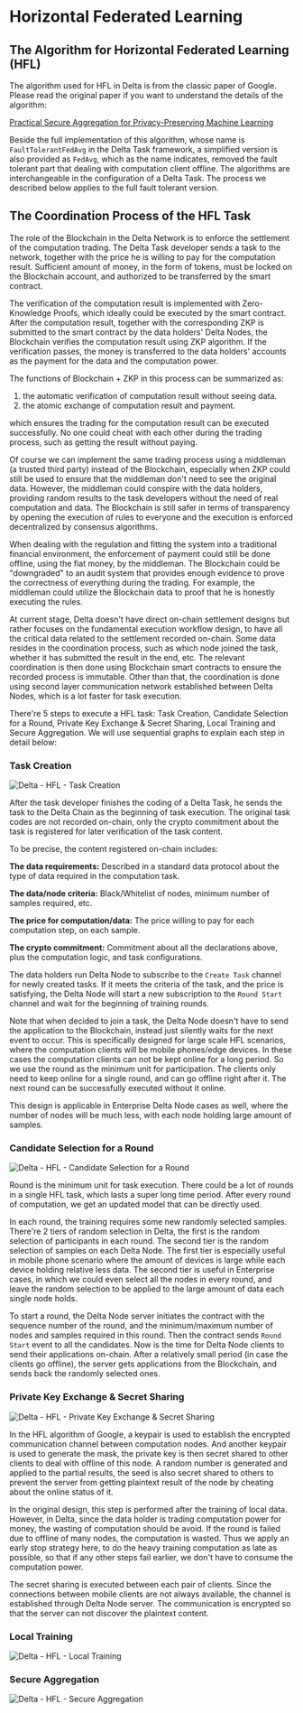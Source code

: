 # Horizontal Federated Learning

## The Algorithm for Horizontal Federated Learning \(HFL\)

The algorithm used for HFL in Delta is from the classic paper of Google. Please read the original paper if you want to understand the details of the algorithm:

[Practical Secure Aggregation for Privacy-Preserving Machine Learning](https://eprint.iacr.org/2017/281.pdf)

Beside the full implementation of this algorithm, whose name is `FaultTolerantFedAvg` in the Delta Task framework, a simplified version is also provided as `FedAvg`, which as the name indicates, removed the fault tolerant part that dealing with computation client offline. The algorithms are interchangeable in the configuration of a Delta Task. The process we described below applies to the full fault tolerant version.

##  The Coordination Process of the HFL Task

The role of the Blockchain in the Delta Network is to enforce the settlement of the computation trading.  The Delta Task developer sends a task to the network, together with the price he is willing to pay for the computation result. Sufficient amount of money, in the form of tokens, must be locked on the Blockchain account, and authorized to be transferred by the smart contract.

The verification of the computation result is implemented with Zero-Knowledge Proofs, which ideally could be executed by the smart contract. After the computation result, together with the corresponding ZKP is submitted to the smart contract by the data holders' Delta Nodes, the Blockchain verifies the computation result using ZKP algorithm. If the verification passes, the money is transferred to the data holders' accounts as the payment for the data and the computation power.

The functions of Blockchain + ZKP in this process can be summarized as:

1. the automatic verification of computation result without seeing data.
2. the atomic exchange of computation result and payment.

which ensures the trading for the computation result can be executed successfully. No one could cheat with each other during the trading process, such as getting the result without paying.

Of course we can implement the same trading process using a middleman \(a trusted third party\) instead of the Blockchain, especially when ZKP could still be used to ensure that the middleman don't need to see the original data. However, the middleman could conspire with the data holders, providing random results to the task developers without the need of real computation and data. The Blockchain is still safer in terms of transparency by opening the execution of rules to everyone and the execution is enforced decentralized by consensus algorithms.

When dealing with the regulation and fitting the system into a traditional financial environment, the enforcement of payment could still be done offline, using the fiat money, by the middleman. The Blockchain could be "downgraded" to an audit system that provides enough evidence to prove the correctness of everything during the trading. For example, the middleman could utilize the Blockchain data to proof that he is honestly executing the rules.

At current stage, Delta doesn't have direct on-chain settlement designs but rather focuses on the fundamental execution workflow design, to have all the critical data related to the settlement recorded on-chain. Some data resides in the coordination process, such as which node joined the task, whether it has submitted the result in the end, etc. The relevant coordination is then done using Blockchain smart contracts to ensure the recorded process is immutable. Other than that, the coordination is done using second layer communication network established between Delta Nodes, which is a lot faster for task execution.

There're 5 steps to execute a HFL task: Task Creation, Candidate Selection for a Round, Private Key Exchange & Secret Sharing, Local Training and Secure Aggregation. We will use sequential graphs to explain each step in detail below:

### Task Creation

![Delta - HFL - Task Creation](../.gitbook/assets/b5d17161d77c3a1e27682db9df05923.png)

After the task developer finishes the coding of a Delta Task, he sends the task to the Delta Chain as the beginning of task execution. The original task codes are not recorded on-chain, only the crypto commitment about the task is registered for later verification of the task content.

To be precise, the content registered on-chain includes:

**The data requirements:** Described in a standard data protocol about the type of data required in the computation task.

**The data/node criteria:** Black/Whitelist of nodes, minimum number of samples required, etc.

**The price for computation/data:** The price willing to pay for each computation step, on each sample.

**The crypto commitment:** Commitment about all the declarations above, plus the computation logic, and task configurations.

The data holders run Delta Node to subscribe to the `Create Task` channel for newly created tasks. If it meets the criteria of the task, and the price is satisfying, the Delta Node will start a new subscription to the `Round Start` channel and wait for the beginning of training rounds.

Note that when decided to join a task, the Delta Node doesn't have to send the application to the Blockchain, instead just silently waits for the next event to occur. This is specifically designed for large scale HFL scenarios, where the computation clients will be mobile phones/edge devices. In these cases the computation clients can not be kept online for a long period. So we use the round as the minimum unit  for participation. The clients only need to keep online for a single round, and can go offline right after it. The next round can be successfully executed without it online.

This design is applicable in Enterprise Delta Node cases as well, where the number of nodes will be much less, with each node holding large amount of samples.

### Candidate Selection for a Round

![Delta - HFL - Candidate Selection for a Round](../.gitbook/assets/f1ec1ace994a49d0e2f49180b2cac23.png)

Round is the minimum unit for task execution. There could be a lot of rounds in a single HFL task, which lasts a super long time period. After every round of computation, we get an updated model that can be directly used.

In each round, the training requires some new randomly selected samples. There're 2 tiers of random selection in Delta, the first is the random selection of participants in each round. The second tier is the random selection of samples on each Delta Node. The first tier is especially useful in mobile phone scenario where the amount of devices is large while each device holding relative less data. The second tier is useful in Enterprise cases, in which we could even select all the nodes in every round, and leave the random selection to be applied to the large amount of data each single node holds.

To start a round, the Delta Node server initiates the contract with the sequence number of the round, and the minimum/maximum number of nodes and samples required in this round. Then the contract sends `Round Start` event to all the candidates. Now is the time for Delta Node clients to send their applications on-chain. After a relatively small period \(in case the clients go offline\), the server gets applications from the Blockchain, and sends back the randomly selected ones.

### Private Key Exchange & Secret Sharing

![Delta - HFL - Private Key Exchange &amp; Secret Sharing](../.gitbook/assets/c74879a461e392e9fee072bb1595421.png)

In the HFL algorithm of Google, a keypair is used to establish the encrypted communication channel between computation nodes. And another keypair is used to generate the mask, the private key is then secret shared to other clients to deal with offline of this node. A random number is generated and applied to the partial results, the seed is also secret shared to others to prevent the server from getting plaintext result of the node by cheating about the online status of it.

In the original design, this step is performed after the training of local data. However, in Delta, since the data holder is trading computation power for money, the wasting of computation should be avoid. If the round is failed due to offline of many nodes, the computation is wasted. Thus we apply an early stop strategy here, to do the heavy training computation as late as possible, so that if any other steps fail earlier, we don't have to consume the computation power.

The secret sharing is executed between each pair of clients. Since the connections between mobile clients are not always available, the channel is established through Delta Node server. The communication is encrypted so that the server can not discover the plaintext content.

### Local Training

![Delta - HFL - Local Training](../.gitbook/assets/76b2d1951085e78124648d4d254477e.png)

### 

### Secure Aggregation

![Delta - HFL - Secure Aggregation](../.gitbook/assets/3fe8d87364983671a0076fe414a1ea8.png)

